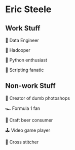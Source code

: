 # Eric Steele
## Work Stuff
💾 Data Engineer

🐘 Hadooper

🐍 Python enthusiast

📜 Scripting fanatic

## Non-work Stuff
🎨 Creator of dumb photoshops

🏎 Formula 1 fan

🍺 Craft beer consumer

🕹 Video game player

🧵 Cross stitcher
